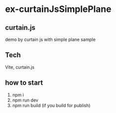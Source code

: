 # ex-curtainJsSimplePlane
## curtain.js
demo by curtain js with simple plane sample
## Tech
Vite, curtain.js
## how to start
1. npm i
2. npm run dev
3. npm run build (if you build for publish)
